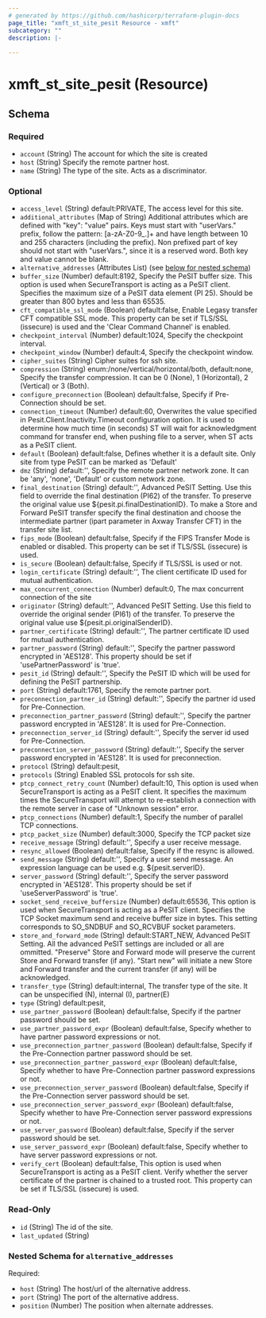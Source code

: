 ```yaml
---
# generated by https://github.com/hashicorp/terraform-plugin-docs
page_title: "xmft_st_site_pesit Resource - xmft"
subcategory: ""
description: |-
  
---
```


# xmft_st_site_pesit (Resource)





<!-- schema generated by tfplugindocs -->
## Schema

### Required

- `account` (String) The account for which the site is created
- `host` (String) Specify the remote partner host.
- `name` (String) The type of the site. Acts as a discriminator.

### Optional

- `access_level` (String) default:PRIVATE, The access level for this site.
- `additional_attributes` (Map of String) Additional attributes which are defined with "key": "value" pairs. Keys must start with "userVars." prefix, follow the pattern: [a-zA-Z0-9_.]+
and have length between 10 and 255 characters (including the prefix). Non prefixed part of key should not start with "userVars.", since it is
a reserved word. Both key and value cannot be blank.
- `alternative_addresses` (Attributes List) (see [below for nested schema](#nestedatt--alternative_addresses))
- `buffer_size` (Number) default:8192, Specify the PeSIT buffer size. This option is used when SecureTransport is acting as a PeSIT client. Specifies the maximum size of a PeSIT data element (PI 25). Should be greater than 800 bytes and less than 65535.
- `cft_compatible_ssl_mode` (Boolean) default:false, Enable Legasy transfer CFT compatible SSL mode. This property can be set if TLS/SSL (issecure) is used and the 'Clear Command Channel' is enabled.
- `checkpoint_interval` (Number) default:1024, Specify the checkpoint interval.
- `checkpoint_window` (Number) default:4, Specify the checkpoint window.
- `cipher_suites` (String) Cipher suites for ssh site.
- `compression` (String) enum:/none/vertical/horizontal/both, default:none, Specify the transfer compression. It can be 0 (None), 1 (Horizontal), 2 (Vertical) or 3 (Both).
- `configure_preconnection` (Boolean) default:false, Specify if Pre-Connection should be set.
- `connection_timeout` (Number) default:60, Overwrites the value specified in Pesit.Client.Inactivity.Timeout configuration option. It is used to determine how much time (in seconds) ST will wait for acknowledgment command for transfer end, when pushing file to a server, when ST acts as a PeSIT client.
- `default` (Boolean) default:false, Defines whether it is a default site. Only site from type PeSIT can be marked as 'Default'
- `dmz` (String) default:'', Specify the remote partner network zone. It can be 'any', 'none', 'Default' or custom network zone.
- `final_destination` (String) default:'', Advanced PeSIT Setting. Use this field to override the final destination (PI62) of the transfer. To preserve the original value use ${pesit.pi.finalDestinationID}. To make a Store and Forward PeSIT transfer specify the final destination and choose the intermediate partner (ipart parameter in Axway Transfer CFT) in the transfer site list.
- `fips_mode` (Boolean) default:false, Specify if the FIPS Transfer Mode is enabled or disabled. This property can be set if TLS/SSL (issecure) is used.
- `is_secure` (Boolean) default:false, Specify if TLS/SSL is used or not.
- `login_certificate` (String) default:'', The client certificate ID used for mutual authentication.
- `max_concurrent_connection` (Number) default:0, The max concurrent connection of the site
- `originator` (String) default:'', Advanced PeSIT Setting. Use this field to override the original sender (PI61) of the transfer. To preserve the original value use ${pesit.pi.originalSenderID}.
- `partner_certificate` (String) default:'', The partner certificate ID used for mutual authentication.
- `partner_password` (String) default:'', Specify the partner password encrypted in 'AES128'. This property should be set if 'usePartnerPassword' is 'true'.
- `pesit_id` (String) default:'', Specify the PeSIT ID which will be used for defining the PeSIT partnership.
- `port` (String) default:1761, Specify the remote partner port.
- `preconnection_partner_id` (String) default:'', Specify the partner id used for Pre-Connection.
- `preconnection_partner_password` (String) default:'', Specify the partner password encrypted in 'AES128'. It is used for Pre-Connection.
- `preconnection_server_id` (String) default:'', Specify the server id used for Pre-Connection.
- `preconnection_server_password` (String) default:'', Specify the server password encrypted in 'AES128'. It is used for preconnection.
- `protocol` (String) default:pesit, <nil>
- `protocols` (String) Enabled SSL protocols for ssh site.
- `ptcp_connect_retry_count` (Number) default:10, This option is used when SecureTransport is acting as a PeSIT client. It specifies the maximum times the SecureTransport will attempt to re-establish a connection with the remote server in case of "Unknown session" error.
- `ptcp_connections` (Number) default:1, Specify the number of parallel TCP connections.
- `ptcp_packet_size` (Number) default:3000, Specify the TCP packet size
- `receive_message` (String) default:'', Specify a user receive message.
- `resync_allowed` (Boolean) default:false, Specify if the resync is allowed.
- `send_message` (String) default:'', Specify a user send message. An expression language can be used e.g. ${pesit.serverID}.
- `server_password` (String) default:'', Specify the server password encrypted in 'AES128'. This property should be set if 'useServerPassword' is 'true'.
- `socket_send_receive_buffersize` (Number) default:65536, This option is used when SecureTransport is acting as a PeSIT client. Specifies the TCP Socket maximum send and receive buffer size in bytes. This setting corresponds to SO_SNDBUF and SO_RCVBUF socket parameters.
- `store_and_forward_mode` (String) default:START_NEW, Advanced PeSIT Setting. All the advanced PeSIT settings are included or all are ommitted. "Preserve" Store and Forward mode will preserve the current Store and Forward transfer (if any). "Start new" will initiate a new Store and Forward transfer and the current transfer (if any) will be acknowledged.
- `transfer_type` (String) default:internal, The transfer type of the site. It can be unspecified (N), internal (I), partner(E)
- `type` (String) default:pesit, <nil>
- `use_partner_password` (Boolean) default:false, Specify if the partner password should be set.
- `use_partner_password_expr` (Boolean) default:false, Specify whether to have partner password expressions or not.
- `use_preconnection_partner_password` (Boolean) default:false, Specify if the Pre-Connection partner password should be set.
- `use_preconnection_partner_password_expr` (Boolean) default:false, Specify whether to have Pre-Connection partner password expressions or not.
- `use_preconnection_server_password` (Boolean) default:false, Specify if the Pre-Connection server password should be set.
- `use_preconnection_server_password_expr` (Boolean) default:false, Specify whether to have Pre-Connection server password expressions or not.
- `use_server_password` (Boolean) default:false, Specify if the server password should be set.
- `use_server_password_expr` (Boolean) default:false, Specify whether to have server password expressions or not.
- `verify_cert` (Boolean) default:false, This option is used when SecureTransport is acting as a PeSIT client. Verify whether the server certificate of the partner is chained to a trusted root. This property can be set if TLS/SSL (issecure) is used.

### Read-Only

- `id` (String) The id of the site.
- `last_updated` (String)

<a id="nestedatt--alternative_addresses"></a>
### Nested Schema for `alternative_addresses`

Required:

- `host` (String) The host/url of the alternative address.
- `port` (String) The port of the alternative address.
- `position` (Number) The position when alternate addresses.
